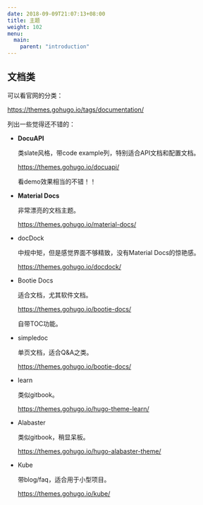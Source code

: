```yaml
---
date: 2018-09-09T21:07:13+08:00
title: 主题
weight: 102
menu:
  main:
    parent: "introduction"
---
```


## 文档类

可以看官网的分类：

https://themes.gohugo.io/tags/documentation/

列出一些觉得还不错的：

- **DocuAPI**

	类slate风格，带code example列，特别适合API文档和配置文档。

	https://themes.gohugo.io/docuapi/

	看demo效果相当的不错！！

- **Material Docs**

	非常漂亮的文档主题。

    https://themes.gohugo.io/material-docs/

- docDock

	中规中矩，但是感觉界面不够精致，没有Material Docs的惊艳感。

    https://themes.gohugo.io/docdock/

- Bootie Docs

	适合文档，尤其软件文档。

	https://themes.gohugo.io/bootie-docs/

	自带TOC功能。

- simpledoc

	单页文档，适合Q&A之类。

	https://themes.gohugo.io/bootie-docs/

- learn

	类似gitbook。

	https://themes.gohugo.io/hugo-theme-learn/

- Alabaster

	类似gitbook，稍显呆板。

	https://themes.gohugo.io/hugo-alabaster-theme/

- Kube

	带blog/faq，适合用于小型项目。

	https://themes.gohugo.io/kube/
